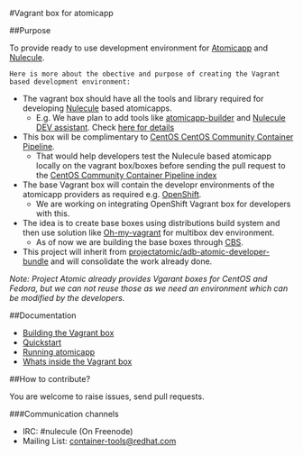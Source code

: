 #Vagrant box for atomicapp

##Purpose

To provide ready to use  development environment for [Atomicapp](https://github.com/projectatomic/atomicapp) and [Nulecule](https://github.com/projectatomic/atomicapp).

`Here is more about the obective and purpose of creating the Vagrant based development environment:`

* The vagrant box should have all the tools and library required for developing [Nulecule](https://github.com/projectatomic/atomicapp) based atomicapps.
    * E.g. We have plan to add tools like [atomicapp-builder](https://github.com/bkabrda/atomicapp-builder) and [Nulecule DEV assistant](https://github.com/devassistant/dap-nulecule). Check [here for details](https://github.com/LalatenduMohanty/centos7-container-app-vagrant-box/labels/enhancement)
* This box will be complimentary to [CentOS CentOS Community Container Pipeline](http://wiki.centos.org/ContainerPipeline).
    * That would help developers test the Nulecule based atomicapp locally on the vagrant box/boxes before sending the pull request to the [CentOS Community Container Pipeline index](https://github.com/kbsingh/cccp-index)
* The base Vagrant box will contain the developr environments of the atomicapp providers as required e.g.  [OpenShift](https://github.com/openshift).
    * We are working on integrating OpenShift Vagrant box for developers with this.
* The idea is to create base boxes using distributions build system and then use solution like [Oh-my-vagrant](https://github.com/purpleidea/oh-my-vagrant) for multibox dev environment.
    * As of now we are building the base boxes through [CBS](http://cbs.centos.org/koji/).
* This project will inherit from [projectatomic/adb-atomic-developer-bundle](https://github.com/projectatomic/adb-atomic-developer-bundle/) and will consolidate the work already done.

*Note:*
*Project Atomic already provides Vgarant boxes for CentOS and Fedora, but we can not reuse those as we need an environment which can be modified by the developers.*

##Documentation

* [Building the Vagrant box](docs/build.rst)
* [Quickstart](docs/quickstart.rst)
* [Running atomicapp](docs/runningatomicapp.rst)
* [Whats inside the Vagrant box](docs/whatsinside.rst)

##How to contribute?

You are welcome to raise issues, send pull requests.

###Communication channels

* IRC: #nulecule (On Freenode)
* Mailing List: [container-tools@redhat.com](https://www.redhat.com/mailman/listinfo/container-tools)
